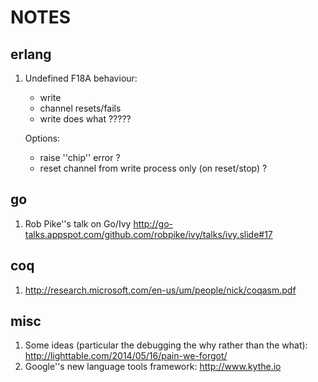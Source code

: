 NOTES
=====

erlang
------
1. Undefined F18A behaviour:
   - write
   - channel resets/fails
   - write does what ?????

   Options:
   - raise ''chip'' error ?
   - reset channel from write process only (on reset/stop) ?

go
--
1. Rob Pike''s talk on Go/Ivy
   http://go-talks.appspot.com/github.com/robpike/ivy/talks/ivy.slide#17  


coq
---
1. http://research.microsoft.com/en-us/um/people/nick/coqasm.pdf


misc
----
1. Some ideas (particular the debugging the why rather than the what):
   http://lighttable.com/2014/05/16/pain-we-forgot/
2. Google''s new language tools framework:
   http://www.kythe.io 
